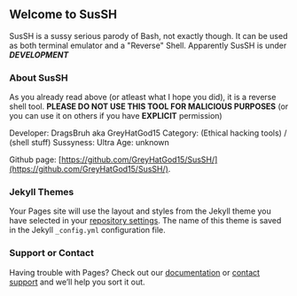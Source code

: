 ## Welcome to SusSH

SusSH is a sussy serious parody of Bash, not exactly though. It can be used as both terminal emulator and a "Reverse" Shell.
Apparently SusSH is under _**DEVELOPMENT**_

### About SusSH

As you already read above (or atleast what I hope you did), it is a reverse shell tool.
**PLEASE DO NOT USE THIS TOOL FOR MALICIOUS PURPOSES** (or you can use it on others if you have **EXPLICIT** permission)

Developer: DragsBruh aka GreyHatGod15
Category:  (Ethical hacking tools) / (shell stuff)
Sussyness: Ultra
Age:       unknown

Github page: [https://github.com/GreyHatGod15/SusSH/](https://github.com/GreyHatGod15/SusSH/).

### Jekyll Themes

Your Pages site will use the layout and styles from the Jekyll theme you have selected in your [repository settings](https://github.com/GreyHatGod15/SusSH/settings/pages). The name of this theme is saved in the Jekyll `_config.yml` configuration file.

### Support or Contact

Having trouble with Pages? Check out our [documentation](https://docs.github.com/categories/github-pages-basics/) or [contact support](https://support.github.com/contact) and we’ll help you sort it out.
